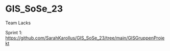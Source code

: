# GIS_SoSe_23

Team Lacks

Sprint 1:   https://github.com/SarahKarollus/GIS_SoSe_23/tree/main/GISGruppenProjekt
